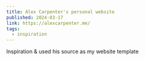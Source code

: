 ```yaml
---
title: Alex Carpenter's personal website
published: 2024-03-17
link: https://alexcarpenter.me/
tags:
  - inspiration
---
```


Inspiration & used his source as my website template